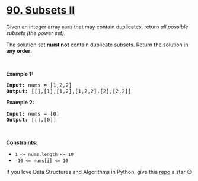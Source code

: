 # [90. Subsets II][title]

<p>Given an integer array <code>nums</code> that may contain duplicates, return <em>all possible subsets (the power set)</em>.</p>
<p>The solution set <strong>must not</strong> contain duplicate subsets. Return the solution in <strong>any order</strong>.</p>
<p> </p>
<p><strong>Example 1:</strong></p>
<pre><strong>Input:</strong> nums = [1,2,2]
<strong>Output:</strong> [[],[1],[1,2],[1,2,2],[2],[2,2]]
</pre><p><strong>Example 2:</strong></p>
<pre><strong>Input:</strong> nums = [0]
<strong>Output:</strong> [[],[0]]
</pre>
<p> </p>
<p><strong>Constraints:</strong></p>
<ul>
<li><code>1 &lt;= nums.length &lt;= 10</code></li>
<li><code>-10 &lt;= nums[i] &lt;= 10</code></li>
</ul>


If you love Data Structures and Algorithms in Python, give this [repo][me] a star :wink:

[title]: https://leetcode.com/problems/subsets-ii
[me]: https://github.com/bumblebee211196/awesome-python-leetcode